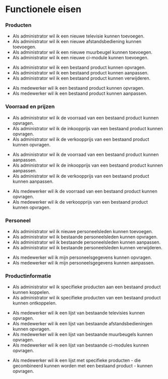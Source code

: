 # Functionele eisen

### Producten
* Als administrator wil ik een nieuwe televisie kunnen toevoegen.
* Als administrator wil ik een nieuwe afstandsbediening kunnen toevoegen.
* Als administrator wil ik een nieuwe muurbeugel kunnen toevoegen.
* Als administrator wil ik een nieuwe ci-module kunnen toevoegen.

- Als administrator wil ik een bestaand product kunnen opvragen.
- Als administrator wil ik een bestaand product kunnen aanpassen.
- Als administrator wil ik een bestaand product kunnen verwijderen.

* Als medewerker wil ik een bestaand product kunnen opvragen.
* Als medewerker wil ik een bestaand product kunnen aanpassen.

### Voorraad en prijzen
* Als administrator wil ik de voorraad van een bestaand product kunnen opvragen.
* Als administrator wil ik de inkoopprijs van een bestaand product kunnen opvragen.
* Als administrator wil ik de verkoopprijs van een bestaand product kunnen opvragen.

- Als administrator wil ik de voorraad van een bestaand product kunnen aanpassen.
- Als administrator wil ik de inkoopprijs van een bestaand product kunnen aanpassen.
- Als administrator wil ik de verkoopprijs van een bestaand product kunnen aanpassen.

* Als medewerker wil ik de voorraad van een bestaand product kunnen opvragen.
* Als medewerker wil ik de verkoopprijs van een bestaand product kunnen opvragen.

### Personeel
* Als administrator wil ik nieuwe personeelsleden kunnen toevoegen.
* Als administrator wil ik bestaande personeelsleden kunnen opvragen.
* Als administrator wil ik bestaande personeelsleden kunnen aanpassen.
* Als administrator wil ik bestaande personeelsleden kunnen verwijderen.

- Als medewerker wil ik mijn personeelsgegevens kunnen opvragen.
- Als medewerker wil ik mijn personeelsgegevens kunnen aanpassen.

### Productinformatie 
* Als administrator wil ik specifieke producten aan een bestaand product kunnen koppelen.
* Als administrator wil ik specifieke producten van een bestaand product kunnen ontkoppelen.

- Als medewerker wil ik een lijst van bestaande televisies kunnen opvragen.
- Als medewerker wil ik een lijst van bestaande afstandsbedieningen kunnen opvragen.
- Als medewerker wil ik een lijst van bestaande muurbeugels kunnen opvragen.
- Als medewerker wil ik een lijst van bestaande ci-modules kunnen opvragen.

* Als medewerker wil ik een lijst met specifieke producten - die gecombineerd kunnen worden met een bestaand product - kunnen opvragen.